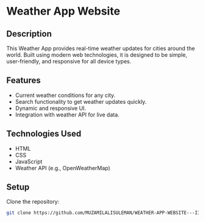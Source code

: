 # Weather App Website  

## Description  
This Weather App provides real-time weather updates for cities around the world. Built using modern web technologies, it is designed to be simple, user-friendly, and responsive for all device types.

## Features  
- Current weather conditions for any city.  
- Search functionality to get weather updates quickly.  
- Dynamic and responsive UI.  
- Integration with weather API for live data.  

## Technologies Used  
- HTML  
- CSS  
- JavaScript  
- Weather API (e.g., OpenWeatherMap)  

## Setup
Clone the repository:  
   ```bash
   git clone https://github.com/MUZAMILALISULEMAN/WEATHER-APP-WEBSITE---IICT.git
